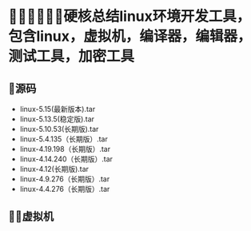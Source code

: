 # 🤸‍♀️🤾‍♀️🤸‍♂️硬核总结linux环境开发工具，包含linux，虚拟机，编译器，编辑器，测试工具，加密工具

## 🚩源码

- linux-5.15(最新版本).tar
- linux-5.13.5(稳定版).tar
- linux-5.10.53(长期版).tar
- linux-5.4.135（长期版）.tar
- linux-4.19.198（长期版）.tar
- linux-4.14.240（长期版）.tar
- linux-4.12(长期版).tar
- linux-4.9.276（长期版）.tar
- linux-4.4.276（长期版）.tar

## 🏳‍🌈虚拟机

